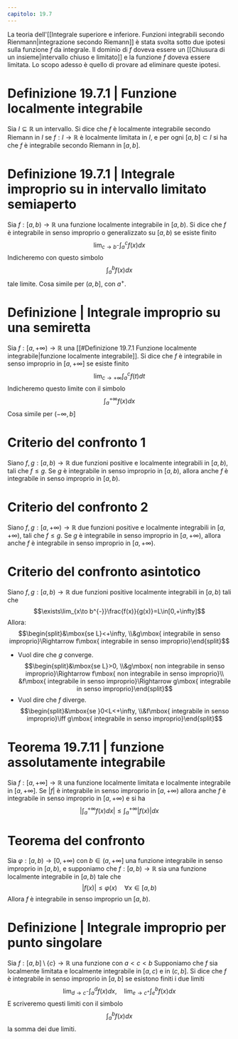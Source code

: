 ```yaml
---
capitolo: 19.7
---
```

La teoria dell'[[Integrale superiore e inferiore. Funzioni integrabili secondo Rienmann|integrazione secondo Riemann]] è stata svolta sotto due ipotesi sulla funzione $f$ da integrale.
Il dominio di $f$ doveva essere un [[Chiusura di un insieme|intervallo chiuso e limitato]] e la funzione $f$ doveva essere limitata.
Lo scopo adesso è quello di provare ad eliminare queste ipotesi.

# Definizione 19.7.1 | Funzione localmente integrabile
Sia $I\subseteq \mathbb{R}$ un intervallo. Si dice che $f$ è localmente integrabile secondo Riemann in $I$ se $f:I\to\mathbb{R}$ è localmente limitata in $I$, e per ogni $[a,b]\subset I$ si ha che $f$ è integrabile secondo Riemann in $[a,b]$.

# Definizione 19.7.1 | Integrale improprio su in intervallo limitato semiaperto
Sia $f:[a,b)\to\mathbb{R}$ una funzione localmente integrabile in $[a,b)$.
Si dice che $f$ è integrabile in senso improprio o generalizzato su $[a,b)$ se esiste finito
$$\lim_{c\to b^{-}}\int_{a}^{c}f(x)dx$$
Indicheremo con questo simbolo
$$\int_{a}^{b}f(x)dx$$
tale limite.
Cosa simile per $(a,b]$, con $a^{+}$.
# Definizione | Integrale improprio su una semiretta
Sia $f:[a,+\infty)\to\mathbb{R}$ una [[#Definizione 19.7.1 Funzione localmente integrabile|funzione localmente integrabile]]. Si dice che $f$ è integrabile in senso improprio in $[a,+\infty]$ se esiste finito
$$\lim_{c\to+\infty}\int_{a}^{c}f(t)dt$$
Indicheremo questo limite con il simbolo
$$\int^{+\infty}_af(x)dx$$
Cosa simile per $(-\infty,b]$

# Criterio del confronto 1
Siano $f,g:[a,b)\to\mathbb{R}$ due funzioni positive e localmente integrabili in $[a,b)$, tali che $f\le g$. 
Se $g$ è integrabile in senso improprio in $[a,b)$, allora anche $f$ è integrabile in senso improprio in $[a,b)$.
# Criterio del confronto 2
Siano $f,g:[a,+\infty)\to\mathbb{R}$ due funzioni positive e localmente integrabili in $[a,+\infty)$, tali che $f\le g$. 
Se $g$ è integrabile in senso improprio in $[a,+\infty)$, allora anche $f$ è integrabile in senso improprio in $[a,+\infty)$.
# Criterio del confronto asintotico
Siano $f,g:[a,b)\to\mathbb{R}$ due funzioni positive localmente integrabili in $[a,b)$ tali che 
$$\exists\lim_{x\to b^{-}}\frac{f(x)}{g(x)}=L\in[0,+\infty]$$
Allora:
$$\begin{split}&\mbox{se L}<+\infty, \\&g\mbox{ integrabile in senso improprio}\Rightarrow f\mbox{ integrabile in senso improprio}\end{split}$$
- Vuol dire che $g$ converge.
$$\begin{split}&\mbox{se L}>0, \\&g\mbox{ non integrabile in senso improprio}\Rightarrow f\mbox{ non integrabile in senso improprio}\\
&f\mbox{ integrabile in senso improprio}\Rightarrow g\mbox{ integrabile in senso improprio}\end{split}$$
- Vuol dire che $f$ diverge.
$$\begin{split}&\mbox{se }0<L<+\infty, \\&f\mbox{ integrabile in senso improprio}\iff g\mbox{ integrabile in senso improprio}\end{split}$$
# Teorema 19.7.11 | funzione assolutamente integrabile
Sia $f:[a,+\infty]\to\mathbb{R}$ una funzione localmente limitata e localmente integrabile in $[a,+\infty]$. 
Se $|f|$ è integrabile in senso improprio in $[a,+\infty)$ allora anche $f$ è integrabile in senso improprio in $[a,+\infty)$ e si ha
$$\left|\int_{a}^{+\infty}f(x)dx\right|\le\int_{a}^{+\infty}|f(x)|dx$$
# Teorema del confronto
Sia $\varphi:[a,b)\to[0,+\infty)$ con $b\in(a,+\infty]$ una funzione integrabile in senso improprio in $[a,b)$, e supponiamo che $f:[a,b)\to\mathbb{R}$ sia una funzione localmente integrabile in $[a,b)$ tale che
$$|f(x)|\le\varphi(x)\quad \forall x\in [a,b)$$
Allora $f$ è integrabile in senso improprio un $[a,b)$.

# Definizione | Integrale improprio per punto singolare
Sia $f:[a,b]\setminus\{c\}\to\mathbb{R}$ una funzione con $a<c<b$
Supponiamo che $f$ sia localmente limitata e localmente integrabile in $[a,c)$ e in $(c,b]$.
Si dice che $f$ è integrabile in senso improprio in $[a,b]$ se esistono finiti i due limiti
$$\lim_{d\to c^-}\int_a^{d}f(x)dx,\quad\lim_{e\to c^{+}}\int_{e}^{b}f(x)dx$$
E scriveremo questi limiti con il simbolo
$$\int_{a}^{b}f(x)dx$$
la somma dei due limiti.
